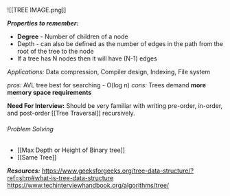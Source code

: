 
![[TREE IMAGE.png]]

***Properties to remember:***
- **Degree** - Number of children of a node
- Depth - can also be defined as the number of edges in the path from the root of the tree to the node
- If a tree has N nodes then it will have (N-1) edges

*Applications:* Data compression, Compiler design, Indexing, File system

*pros:*
	  AVL tree best for searching - O(log n)
*cons:*
	Trees demand **more memory space requirements**

**Need For Interview:**
Should be very familiar with writing pre-order, in-order, and post-order [[Tree Traversal]] recursively.

###### Problem Solving
- [[Max Depth or Height of Binary tree]]
- [[Same Tree]]

***Resources:***
https://www.geeksforgeeks.org/tree-data-structure/?ref=shm#what-is-tree-data-structure
https://www.techinterviewhandbook.org/algorithms/tree/

